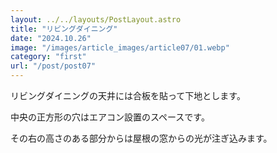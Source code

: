 ```yaml
---
layout: ../../layouts/PostLayout.astro
title: "リビングダイニング"
date: "2024.10.26"
image: "/images/article_images/article07/01.webp"
category: "first"
url: "/post/post07"
---
```


リビングダイニングの天井には合板を貼って下地とします。

中央の正方形の穴はエアコン設置のスペースです。

その右の高さのある部分からは屋根の窓からの光が注ぎ込みます。
